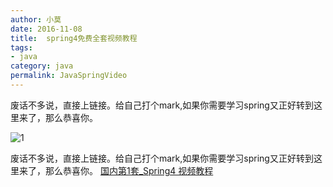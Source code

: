 ```yaml
---
author: 小莫
date: 2016-11-08
title:  spring4免费全套视频教程
tags: 
- java
category: java
permalink: JavaSpringVideo
---
```

废话不多说，直接上链接。给自己打个mark,如果你需要学习spring又正好转到这里来了，那么恭喜你。
<!-- more -->
![1](https://static.xiaomo.info/images/java_banner.png)

废话不多说，直接上链接。给自己打个mark,如果你需要学习spring又正好转到这里来了，那么恭喜你。
[国内第1套_Spring4 视频教程](http://edu.csdn.net/course/detail/852/)